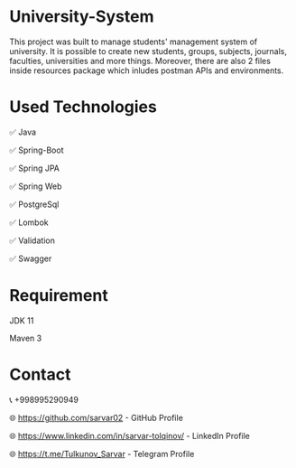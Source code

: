 # University-System

This project was built to manage students' management system of university. It is possible to create new students, groups, subjects, journals, faculties, universities and more things. Moreover, there are also 2 files inside resources package which inludes postman APIs and environments.

# Used Technologies

✅  Java

✅  Spring-Boot

✅  Spring JPA

✅  Spring Web

✅  PostgreSql

✅  Lombok

✅  Validation

✅  Swagger

# Requirement
  JDK 11
  
  Maven 3
  
# Contact
📞  +998995290949

🌐 https://github.com/sarvar02 - GitHub Profile

🌐 https://www.linkedin.com/in/sarvar-tolqinov/ - LinkedIn Profile

🌐 https://t.me/Tulkunov_Sarvar - Telegram Profile

